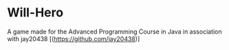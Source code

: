 # Will-Hero
A game made for the Advanced Programming Course in Java in association with jay20438 [(https://github.com/jay20438)]
